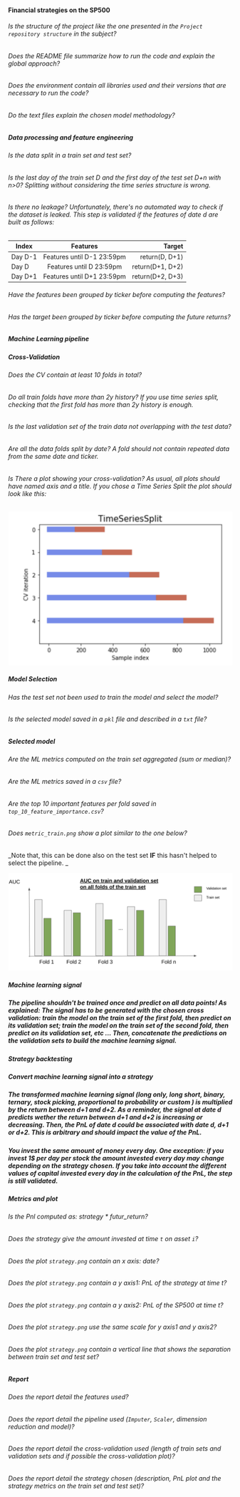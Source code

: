 #### Financial strategies on the SP500

###### Is the structure of the project like the one presented in the `Project repository structure` in the subject?

###### Does the README file summarize how to run the code and explain the global approach?

###### Does the environment contain all libraries used and their versions that are necessary to run the code?

###### Do the text files explain the chosen model methodology?

##### **Data processing and feature engineering**

###### Is the data split in a train set and test set?

###### Is the last day of the train set D and the first day of the test set D+n with n>0? Splitting without considering the time series structure is wrong.

###### Is there no leakage? Unfortunately, there's no automated way to check if the dataset is leaked. This step is validated if the features of date d are built as follows:

| Index   |          Features          |           Target |
| ------- | :------------------------: | ---------------: |
| Day D-1 | Features until D-1 23:59pm |   return(D, D+1) |
| Day D   |  Features until D 23:59pm  | return(D+1, D+2) |
| Day D+1 | Features until D+1 23:59pm | return(D+2, D+3) |

###### Have the features been grouped by ticker before computing the features?

###### Has the target been grouped by ticker before computing the future returns?

##### **Machine Learning pipeline**

##### Cross-Validation

###### Does the CV contain at least 10 folds in total?

###### Do all train folds have more than 2y history? If you use time series split, checking that the first fold has more than 2y history is enough.

###### Is the last validation set of the train data not overlapping with the test data?

###### Are all the data folds split by date? A fold should not contain repeated data from the same date and ticker.

###### Is There a plot showing your cross-validation? As usual, all plots should have named axis and a title. If you chose a Time Series Split the plot should look like this:

![alt text][timeseries]

[timeseries]: ../Time_series_split.png "Time Series split"

##### Model Selection

###### Has the test set not been used to train the model and select the model?

###### Is the selected model saved in a `pkl` file and described in a `txt` file?

##### Selected model

###### Are the ML metrics computed on the train set aggregated (sum or median)?

###### Are the ML metrics saved in a `csv` file?

###### Are the top 10 important features per fold saved in `top_10_feature_importance.csv`?

###### Does `metric_train.png` show a plot similar to the one below?

_Note that, this can be done also on the test set **IF** this hasn't helped to select the pipeline. _

![alt text][barplot]

[barplot]: ../metric_plot.png "Metric plot"

##### Machine learning signal

##### **The pipeline shouldn't be trained once and predict on all data points!** As explained: The signal has to be generated with the chosen cross validation: train the model on the train set of the first fold, then predict on its validation set; train the model on the train set of the second fold, then predict on its validation set, etc ... Then, concatenate the predictions on the validation sets to build the machine learning signal.

##### **Strategy backtesting**

##### Convert machine learning signal into a strategy

##### The transformed machine learning signal (long only, long short, binary, ternary, stock picking, proportional to probability or custom ) is multiplied by the return between d+1 and d+2. As a reminder, the signal at date d predicts wether the return between d+1 and d+2 is increasing or decreasing. Then, the PnL of date d could be associated with date d, d+1 or d+2. This is arbitrary and should impact the value of the PnL.

##### You invest the same amount of money every day. One exception: if you invest 1$ per day per stock the amount invested every day may change depending on the strategy chosen. If you take into account the different values of capital invested every day in the calculation of the PnL, the step is still validated.

##### Metrics and plot

###### Is the Pnl computed as: strategy \* futur_return?

###### Does the strategy give the amount invested at time `t` on asset `i`?

###### Does the plot `strategy.png` contain an x axis: date?

###### Does the plot `strategy.png` contain a y axis1: PnL of the strategy at time t?

###### Does the plot `strategy.png` contain a y axis2: PnL of the SP500 at time t?

###### Does the plot `strategy.png` use the same scale for y axis1 and y axis2?

###### Does the plot `strategy.png` contain a vertical line that shows the separation between train set and test set?

##### Report

###### Does the report detail the features used?

###### Does the report detail the pipeline used (`Imputer`, `Scaler`, dimension reduction and model)?

###### Does the report detail the cross-validation used (length of train sets and validation sets and if possible the cross-validation plot)?

###### Does the report detail the strategy chosen (description, PnL plot and the strategy metrics on the train set and test set)?
